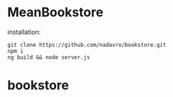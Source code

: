 # MeanBookstore
installation:
```
git clone https://github.com/nadavro/bookstore.git
npm i
ng build && node server.js
```
# bookstore
